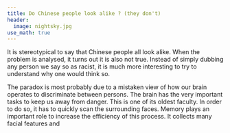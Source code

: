 ```yaml
---
title: Do Chinese people look alike ? (they don't)
header:
  image: nightsky.jpg
use_math: true
---
```


It is stereotypical to say that Chinese people all look alike. When the problem is analysed, it turns out it is also not true.
Instead of simply dubbing any person we say so as racist, it is much more interesting to try to understand why one would think so.

The paradox is most probably due to a mistaken view of how our brain operates to discriminate between persons. The brain has the very important tasks to keep us away from danger. This is one of its oldest faculty. In order to do so, it has to quickly scan the surrounding faces. Memory plays an important role to increase the efficiency of this process. It collects many facial features and
